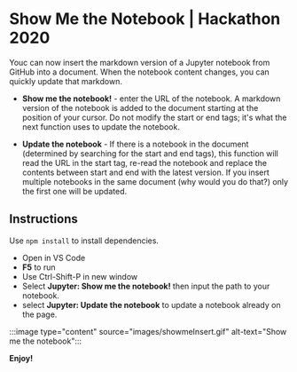 # Show Me the Notebook | Hackathon 2020

Youc can now insert the markdown version of a Jupyter notebook from GitHub into a document.  When the notebook content changes, you can quickly update that markdown.

* **Show me the notebook!** - enter the URL of the notebook.  A markdown version of the notebook is added to the document starting at the position of your cursor.  Do not modify the start or end tags; it's what the next function uses to update the notebook.  

* **Update the notebook** - If there is a notebook in the document (determined by searching for the start and end tags), this function will read the URL in the start tag, re-read the notebook and replace the contents between start and end with the latest version.  If you insert multiple notebooks in the same document (why would you do that?) only the first one will be updated.

## Instructions

Use `npm install` to install dependencies.

* Open in VS Code
* **F5** to run
* Use Ctrl-Shift-P in new window
* Select **Jupyter: Show me the notebook!** then input the path to your notebook.
* select **Jupyter: Update the notebook** to update a notebook already on the page.

:::image type="content" source="images/showmeInsert.gif" alt-text="Show me the notebook":::

**Enjoy!**
